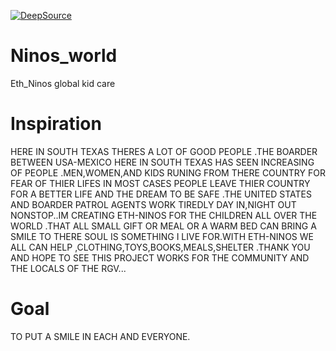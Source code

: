 [![DeepSource](https://deepsource.io/gh/KOSASIH/Ninos_world.svg/?label=active+issues&show_trend=true&token=Jx2kEZwkgXqs2VEYA1H6H6NK)](https://deepsource.io/gh/KOSASIH/Ninos_world/?ref=repository-badge)

# Ninos_world

Eth_Ninos global kid care

# Inspiration

HERE IN SOUTH TEXAS THERES A LOT OF GOOD PEOPLE .THE BOARDER BETWEEN USA-MEXICO HERE IN SOUTH TEXAS HAS SEEN INCREASING OF PEOPLE .MEN,WOMEN,AND KIDS RUNING FROM THERE COUNTRY FOR FEAR OF THIER LIFES IN MOST CASES PEOPLE LEAVE THIER COUNTRY FOR A BETTER LIFE AND THE DREAM TO BE SAFE .THE UNITED STATES AND BOARDER PATROL AGENTS WORK TIREDLY DAY IN,NIGHT OUT NONSTOP..IM CREATING ETH-NINOS FOR THE CHILDREN ALL OVER THE WORLD .THAT ALL SMALL GIFT OR MEAL OR A WARM BED CAN BRING A SMILE TO THERE SOUL IS SOMETHING I LIVE FOR.WITH ETH-NINOS WE ALL CAN HELP ,CLOTHING,TOYS,BOOKS,MEALS,SHELTER .THANK YOU AND HOPE TO SEE THIS PROJECT WORKS FOR THE COMMUNITY AND THE LOCALS OF THE RGV...

# Goal

TO PUT A SMILE IN EACH AND EVERYONE.
